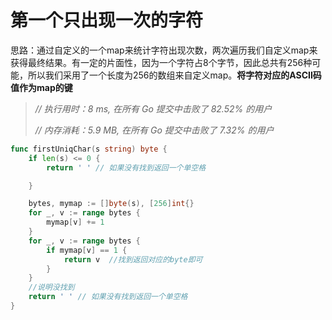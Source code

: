 # 第一个只出现一次的字符

思路：通过自定义的一个map来统计字符出现次数，两次遍历我们自定义map来获得最终结果。有一定的片面性，因为一个字符占8个字节，因此总共有256种可能，所以我们采用了一个长度为256的数组来自定义map。**将字符对应的ASCII码值作为map的键**

> *// 执行用时：8 ms, 在所有 Go 提交中击败了 82.52% 的用户*
>
> *// 内存消耗：5.9 MB, 在所有 Go 提交中击败了 7.32% 的用户*

```go
func firstUniqChar(s string) byte {
	if len(s) <= 0 {
		return ' ' // 如果没有找到返回一个单空格

	}

	bytes, mymap := []byte(s), [256]int{}
	for _, v := range bytes {
		mymap[v] += 1
	}
	for _, v := range bytes {
		if mymap[v] == 1 {
			return v  //找到返回对应的byte即可
		}
	}
	//说明没找到
	return ' ' // 如果没有找到返回一个单空格
}
```

